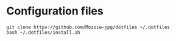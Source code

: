 # Configuration files

```
git clone https://github.com/Mozzie-jpg/dotfiles ~/.dotfiles
bash ~/.dotfiles/install.sh
```

